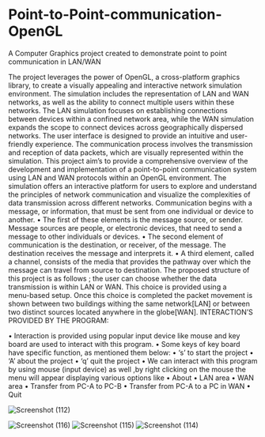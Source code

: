 
# Point-to-Point-communication-OpenGL
A Computer Graphics project created to demonstrate point to point communication in LAN/WAN

The project leverages the power of OpenGL, a cross-platform graphics library, to create a visually appealing and interactive network simulation environment. The simulation includes the representation of LAN and WAN networks, as well as the ability to connect multiple users within these networks. The LAN simulation focuses on establishing connections between devices within a confined network area, while the WAN simulation expands the scope to connect devices across geographically dispersed networks.
 The user interface is designed to provide an intuitive and user-friendly experience. The communication process involves the transmission and reception of data packets, which are visually represented within the simulation. This project aim’s to provide a comprehensive overview of the development and implementation of a point-to-point communication system using LAN and WAN protocols within an OpenGL environment. The simulation offers an interactive platform for users to explore and understand the principles of network communication and visualize the complexities of data transmission across different networks.
 Communication begins with a message, or information, that must be sent from one individual or device to another. 
• The first of these elements is the message source, or sender. Message sources are people, or electronic devices, that need to send a message to other individuals or devices.
• The second element of communication is the destination, or receiver, of the message. The destination receives the message and interprets it.
• A third element, called a channel, consists of the media that provides the    pathway over which the message can travel from source to destination.
 The proposed structure of this project is as follows ; the user can choose whether the data transmission is within LAN or WAN. This choice is provided using a  
menu-based setup. Once this choice is completed the packet movement is shown between two buildings withing the same network[LAN] or between two distinct sources located anywhere in the globe[WAN].
INTERACTION’S PROVIDED BY THE PROGRAM:

•	Interaction is provided  using popular input device like mouse and key board are used to interact with this program.
•	Some keys of key board have specific function, as mentioned them below:
•	‘s’ to start the project
•	‘A’ about the project
•	‘q’ quit the project
•	We can interact with this program by using mouse (input device) as well ,by right clicking on the mouse the menu will appear displaying various options like 
•	About
•	LAN area
•	WAN area
•	Transfer from PC-A to PC-B
•	Transfer from PC-A to a PC in WAN
•	Quit

![Screenshot (112)](https://github.com/Amala-06/Point-to-Point-communication-OpnGL/assets/129526942/db93626b-a70c-428a-8476-ae19ec57bfe1)

![Screenshot (116)](https://github.com/Amala-06/Point-to-Point-communication-OpnGL/assets/129526942/3134a910-5acd-4ab6-9ee2-5d08ad88b62f)
![Screenshot (115)](https://github.com/Amala-06/Point-to-Point-communication-OpnGL/assets/129526942/860ec0ff-bd80-4579-9e26-8b85c17fcba5)
![Screenshot (114)](https://github.com/Amala-06/Point-to-Point-communication-OpnGL/assets/129526942/aa82574f-ab11-4e7f-b109-373e55902df1)





